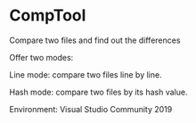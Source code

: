 # CompTool
Compare two files and find out the differences

Offer two modes:

Line mode: compare two files line by line.

Hash mode: compare two files by its hash value.

Environment: Visual Studio Community 2019
